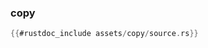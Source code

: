 ### copy

```rust
{{#rustdoc_include assets/copy/source.rs}}
```
<div class="flex-container vis_block" style="position:relative; margin-left:-75px; margin-right:-75px; display: none;">
  <object type="image/svg+xml" class="copy code_panel" data="assets/copy/vis_code.svg"></object>
  <object type="image/svg+xml" class="copy tl_panel" data="assets/copy/vis_timeline.svg" style="width: auto;" onmouseenter="helpers('copy')"></object>
</div>